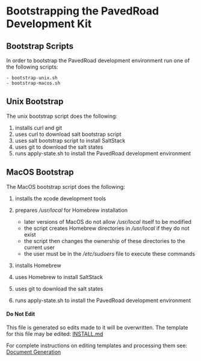 # Bootstrapping the PavedRoad Development Kit

## Bootstrap Scripts

In order to bootstrap the PavedRoad development environment
run one of the following scripts:

    - bootstrap-unix.sh
    - bootstrap-macos.sh

## Unix Bootstrap

The unix bootstrap script does the following:

1) installs curl and git
2) uses curl to download salt bootstrap script
3) uses salt bootstrap script to install SaltStack
4) uses git to download the salt states
5) runs apply-state.sh to install the PavedRoad development environment

## MacOS Bootstrap

The MacOS bootstrap script does the following:

1) installs the xcode development tools
2) prepares _/usr/local_ for Homebrew installation

   * later versions of MacOS do not allow _/usr/local_ itself to be modified
   * the script creates Homebrew directories in _/usr/local_ if they do not exist
   * the script then changes the ownership of these directories to the current user
   * the user must be in the _/etc/sudoers_ file to execute these commands
3) installs Homebrew
4) uses Homebrew to install SaltStack
5) uses git to download the salt states
6) runs apply-state.sh to install the PavedRoad development environment

#### Do Not Edit
This file is generated so edits made to it will be overwritten.
The template for this file may be edited:
[INSTALL.md](/assets/templates/salt/INSTALL.md)

For complete instructions on editing templates and processing them see:
[Document Generation](/assets/README.md)
